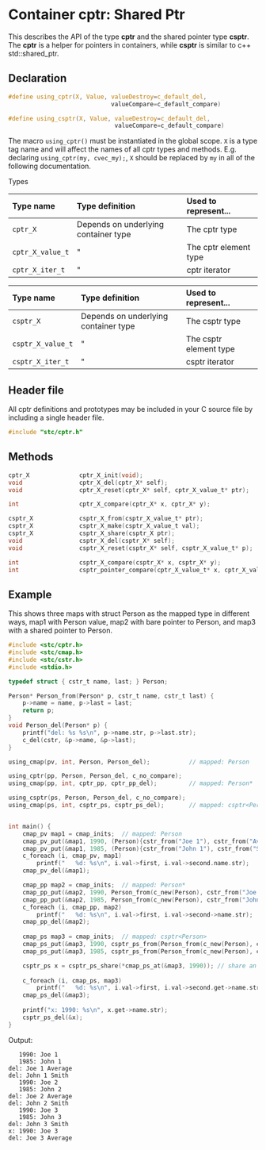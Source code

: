 # Container cptr: Shared Ptr

This describes the API of the type **cptr** and the shared pointer type **csptr**. The **cptr** is a helper for pointers in containers, while **csptr** is similar to c++ std::shared_ptr.

## Declaration

```c
#define using_cptr(X, Value, valueDestroy=c_default_del,
                             valueCompare=c_default_compare)

#define using_csptr(X, Value, valueDestroy=c_default_del,
                              valueCompare=c_default_compare)
```
The macro `using_cptr()` must be instantiated in the global scope. `X` is a type tag name and will
affect the names of all cptr types and methods. E.g. declaring `using_cptr(my, cvec_my);`,
`X` should be replaced by `my` in all of the following documentation.

 Types

| Type name           | Type definition                        | Used to represent...     |
|:--------------------|:---------------------------------------|:-------------------------|
| `cptr_X`            | Depends on underlying container type   | The cptr type            |
| `cptr_X_value_t`    | "                                      | The cptr element type    |
| `cptr_X_iter_t`     | "                                      | cptr iterator            |


| Type name           | Type definition                        | Used to represent...     |
|:--------------------|:---------------------------------------|:-------------------------|
| `csptr_X`           | Depends on underlying container type   | The csptr type           |
| `csptr_X_value_t`   | "                                      | The csptr element type   |
| `csptr_X_iter_t`    | "                                      | csptr iterator           |


## Header file

All cptr definitions and prototypes may be included in your C source file by including a single header file.

```c
#include "stc/cptr.h"
```

## Methods

```c
cptr_X              cptr_X_init(void);
void                cptr_X_del(cptr_X* self);
void                cptr_X_reset(cptr_X* self, cptr_X_value_t* ptr);

int                 cptr_X_compare(cptr_X* x, cptr_X* y);
```

```c
csptr_X             csptr_X_from(csptr_X_value_t* ptr);
csptr_X             csptr_X_make(csptr_X_value_t val);
csptr_X             csptr_X_share(csptr_X ptr);
void                csptr_X_del(csptr_X* self);
void                csptr_X_reset(csptr_X* self, csptr_X_value_t* p);

int                 csptr_X_compare(csptr_X* x, csptr_X* y);
int                 csptr_pointer_compare(cptr_X_value_t* x, cptr_X_value_t* y);
```

## Example
This shows three maps with struct Person as the mapped type in different ways, map1 with Person value, map2 with bare pointer to Person, and map3 with a shared pointer to Person.
```c
#include <stc/cptr.h>
#include <stc/cmap.h>
#include <stc/cstr.h>
#include <stdio.h>

typedef struct { cstr_t name, last; } Person;

Person* Person_from(Person* p, cstr_t name, cstr_t last) {
    p->name = name, p->last = last;
    return p;
}
void Person_del(Person* p) {
    printf("del: %s %s\n", p->name.str, p->last.str);
    c_del(cstr, &p->name, &p->last);
}

using_cmap(pv, int, Person, Person_del);           // mapped: Person

using_cptr(pp, Person, Person_del, c_no_compare);
using_cmap(pp, int, cptr_pp, cptr_pp_del);         // mapped: Person*

using_csptr(ps, Person, Person_del, c_no_compare);
using_cmap(ps, int, csptr_ps, csptr_ps_del);       // mapped: csptr<Person>


int main() {
    cmap_pv map1 = cmap_inits;  // mapped: Person
    cmap_pv_put(&map1, 1990, (Person){cstr_from("Joe 1"), cstr_from("Average")});
    cmap_pv_put(&map1, 1985, (Person){cstr_from("John 1"), cstr_from("Smith")});
    c_foreach (i, cmap_pv, map1)
        printf("   %d: %s\n", i.val->first, i.val->second.name.str);
    cmap_pv_del(&map1);

    cmap_pp map2 = cmap_inits;  // mapped: Person*
    cmap_pp_put(&map2, 1990, Person_from(c_new(Person), cstr_from("Joe 2"), cstr_from("Average")));
    cmap_pp_put(&map2, 1985, Person_from(c_new(Person), cstr_from("John 2"), cstr_from("Smith")));
    c_foreach (i, cmap_pp, map2)
        printf("   %d: %s\n", i.val->first, i.val->second->name.str);
    cmap_pp_del(&map2); 
    
    cmap_ps map3 = cmap_inits;  // mapped: csptr<Person>
    cmap_ps_put(&map3, 1990, csptr_ps_from(Person_from(c_new(Person), cstr_from("Joe 3"), cstr_from("Average"))));
    cmap_ps_put(&map3, 1985, csptr_ps_from(Person_from(c_new(Person), cstr_from("John 3"), cstr_from("Smith"))));

    csptr_ps x = csptr_ps_share(*cmap_ps_at(&map3, 1990)); // share an item in the map
    
    c_foreach (i, cmap_ps, map3)
        printf("   %d: %s\n", i.val->first, i.val->second.get->name.str);
    cmap_ps_del(&map3); 
    
    printf("x: 1990: %s\n", x.get->name.str);
    csptr_ps_del(&x);
}
```
Output:
```
   1990: Joe 1
   1985: John 1
del: Joe 1 Average
del: John 1 Smith
   1990: Joe 2
   1985: John 2
del: Joe 2 Average
del: John 2 Smith
   1990: Joe 3
   1985: John 3
del: John 3 Smith
x: 1990: Joe 3
del: Joe 3 Average
```
